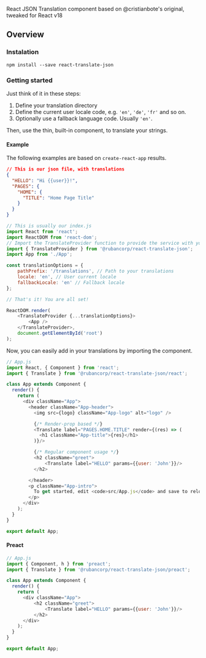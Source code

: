 React JSON Translation component based on @cristianbote's original, tweaked for React v18

Overview
--------

### Instalation
```
npm install --save react-translate-json
```

### Getting started
Just think of it in these steps:

1. Define your translation directory
1. Define the current user locale code, e.g. `'en'`, `'de'`, `'fr'` and so on.
1. Optionally use a fallback language code. Usually `'en'`.

Then, use the thin, built-in component, to translate your strings.

#### Example
The following examples are based on `create-react-app` results.

```json
// This is our json file, with translations
{
  "HELLO": "Hi {{user}}!",
  "PAGES": {
    "HOME": {
      "TITLE": "Home Page Title"
    }
  }
}
```

```js
// This is usually our index.js
import React from 'react';
import ReactDOM from 'react-dom';
// Import the TranslateProvider function to provide the service with your settings
import { TranslateProvider } from '@rubancorp/react-translate-json';
import App from './App';

const translationOptions = {
    pathPrefix: '/translations', // Path to your translations
    locale: 'en', // User current locale
    fallbackLocale: 'en' // Fallback locale
};

// That's it! You are all set!

ReactDOM.render(
    <TranslateProvider {...translationOptions}>
        <App />
    </TranslateProvider>,
    document.getElementById('root')
);
```

Now, you can easily add in your translations by importing the component.

```js
// App.js
import React, { Component } from 'react';
import { Translate } from '@rubancorp/react-translate-json/react';

class App extends Component {
  render() {
    return (
      <div className="App">
        <header className="App-header">
          <img src={logo} className="App-logo" alt="logo" />

          {/* Render-prop based */}
          <Translate label="PAGES.HOME.TITLE" render={(res) => (
            <h1 className="App-title">{res}</h1>
          )}/>

          {/* Regular component usage */}
          <h2 className="greet">
              <Translate label="HELLO" params={{user: 'John'}}/>
          </h2>

        </header>
        <p className="App-intro">
          To get started, edit <code>src/App.js</code> and save to reload.
        </p>
      </div>
    );
  }
}

export default App;
```

#### Preact
```js
// App.js
import { Component, h } from 'preact';
import { Translate } from '@rubancorp/react-translate-json/preact';

class App extends Component {
  render() {
    return (
      <div className="App">
          <h2 className="greet">
              <Translate label="HELLO" params={{user: 'John'}}/>
          </h2>
      </div>
    );
  }
}

export default App;
```